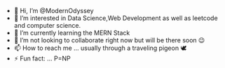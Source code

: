 - 👋 Hi, I’m @ModernOdyssey
- 👀 I’m interested in Data Science,Web Development as well as leetcode and computer science.
- 🌱 I’m currently learning the MERN Stack
- 💞️ I’m not looking to collaborate right now but will be there soon 😉
- 📫 How to reach me ... usually through a traveling pigeon 🕊 
- ⚡ Fun fact: ... P=NP

<!---
ModernOdyssey/ModernOdyssey is a ✨ special ✨ repository because its `README.md` (this file) appears on your GitHub profile.
You can click the Preview link to take a look at your changes.
--->
